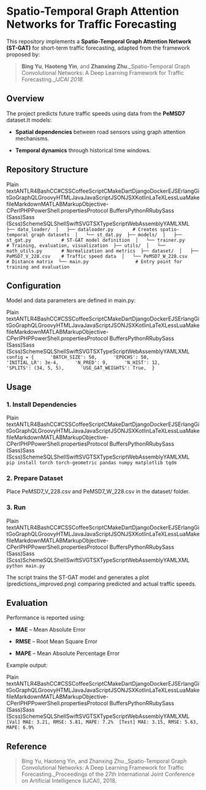 Spatio-Temporal Graph Attention Networks for Traffic Forecasting
================================================================

This repository implements a **Spatio-Temporal Graph Attention Network (ST-GAT)** for short-term traffic forecasting, adapted from the framework proposed by:

> **Bing Yu**, **Haoteng Yin**, and **Zhanxing Zhu**._Spatio-Temporal Graph Convolutional Networks: A Deep Learning Framework for Traffic Forecasting.__IJCAI 2018._

Overview
--------

The project predicts future traffic speeds using data from the **PeMSD7** dataset.It models:

*   **Spatial dependencies** between road sensors using graph attention mechanisms.
    
*   **Temporal dynamics** through historical time windows.
    

Repository Structure
--------------------

Plain textANTLR4BashCC#CSSCoffeeScriptCMakeDartDjangoDockerEJSErlangGitGoGraphQLGroovyHTMLJavaJavaScriptJSONJSXKotlinLaTeXLessLuaMakefileMarkdownMATLABMarkupObjective-CPerlPHPPowerShell.propertiesProtocol BuffersPythonRRubySass (Sass)Sass (Scss)SchemeSQLShellSwiftSVGTSXTypeScriptWebAssemblyYAMLXML`   ├── data_loader/  │   ├── dataloader.py       # Creates spatio-temporal graph datasets  │   └── st_dat.py  ├── models/  │   ├── st_gat.py           # ST-GAT model definition  │   └── trainer.py          # Training, evaluation, visualization  ├── utils/  │   └── math_utils.py       # Normalization and metrics  ├── dataset/  │   ├── PeMSD7_V_228.csv    # Traffic speed data  │   └── PeMSD7_W_228.csv    # Distance matrix  └── main.py                 # Entry point for training and evaluation   `

Configuration
-------------

Model and data parameters are defined in main.py:

Plain textANTLR4BashCC#CSSCoffeeScriptCMakeDartDjangoDockerEJSErlangGitGoGraphQLGroovyHTMLJavaJavaScriptJSONJSXKotlinLaTeXLessLuaMakefileMarkdownMATLABMarkupObjective-CPerlPHPPowerShell.propertiesProtocol BuffersPythonRRubySass (Sass)Sass (Scss)SchemeSQLShellSwiftSVGTSXTypeScriptWebAssemblyYAMLXML`   config = {      'BATCH_SIZE': 50,      'EPOCHS': 50,      'INITIAL_LR': 3e-4,      'N_PRED': 9,      'N_HIST': 12,      'SPLITS': (34, 5, 5),      'USE_GAT_WEIGHTS': True,  }   `

Usage
-----

### 1\. Install Dependencies

Plain textANTLR4BashCC#CSSCoffeeScriptCMakeDartDjangoDockerEJSErlangGitGoGraphQLGroovyHTMLJavaJavaScriptJSONJSXKotlinLaTeXLessLuaMakefileMarkdownMATLABMarkupObjective-CPerlPHPPowerShell.propertiesProtocol BuffersPythonRRubySass (Sass)Sass (Scss)SchemeSQLShellSwiftSVGTSXTypeScriptWebAssemblyYAMLXML`   pip install torch torch-geometric pandas numpy matplotlib tqdm   `

### 2\. Prepare Dataset

Place PeMSD7\_V\_228.csv and PeMSD7\_W\_228.csv in the dataset/ folder.

### 3\. Run

Plain textANTLR4BashCC#CSSCoffeeScriptCMakeDartDjangoDockerEJSErlangGitGoGraphQLGroovyHTMLJavaJavaScriptJSONJSXKotlinLaTeXLessLuaMakefileMarkdownMATLABMarkupObjective-CPerlPHPPowerShell.propertiesProtocol BuffersPythonRRubySass (Sass)Sass (Scss)SchemeSQLShellSwiftSVGTSXTypeScriptWebAssemblyYAMLXML`   python main.py   `

The script trains the ST-GAT model and generates a plot (predictions\_improved.png) comparing predicted and actual traffic speeds.

Evaluation
----------

Performance is reported using:

*   **MAE** – Mean Absolute Error
    
*   **RMSE** – Root Mean Square Error
    
*   **MAPE** – Mean Absolute Percentage Error
    

Example output:

Plain textANTLR4BashCC#CSSCoffeeScriptCMakeDartDjangoDockerEJSErlangGitGoGraphQLGroovyHTMLJavaJavaScriptJSONJSXKotlinLaTeXLessLuaMakefileMarkdownMATLABMarkupObjective-CPerlPHPPowerShell.propertiesProtocol BuffersPythonRRubySass (Sass)Sass (Scss)SchemeSQLShellSwiftSVGTSXTypeScriptWebAssemblyYAMLXML`   [Val] MAE: 3.21, RMSE: 5.81, MAPE: 7.2%  [Test] MAE: 3.15, RMSE: 5.63, MAPE: 6.9%   `

Reference
---------

> Bing Yu, Haoteng Yin, and Zhanxing Zhu._Spatio-Temporal Graph Convolutional Networks: A Deep Learning Framework for Traffic Forecasting._Proceedings of the 27th International Joint Conference on Artificial Intelligence (IJCAI), 2018.